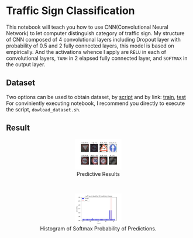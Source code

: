 # Traffic Sign Classification
This notebook will teach you how to use CNN(Convolutional Neural Network) to let computer distinguish category of traffic sign. My structure of CNN composed of 4 convolutional layers including Dropout layer with probability of 0.5 and 2 fully connected layers, this model is based on empirically. And the activations whence I apply are `RELU` in each of convolutional layers, `TANH` in 2 elapsed fully connected layer, and `SOFTMAX` in the output layer.       

## Dataset
Two options can be used to obtain dataset, by [script](dowload_dataset.sh) and by link: [train](http://benchmark.ini.rub.de/Dataset/GTSRB_Final_Training_Images.zip), [test](http://benchmark.ini.rub.de/Dataset/GTSRB_Final_Test_Images.zip)
For conviniently executing notebook, I recommend you directly to execute the script, `dowload_dataset.sh`.

## Result
<p align='center'>
<img src='output/result.jpg' width='25%' height='25%' /><br/>
Predictive Results
</p><br/>

<p align='center'>
<img src='output/hist.jpg' width='25%' height='25%' /><br/>
Histogram of Softmax Probability of Predictions.
</p>
